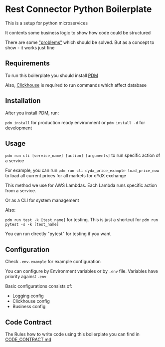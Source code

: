 # Rest Connector Python Boilerplate

This is a setup for python microservices

It contents some business logic to show how code could be structured

There are some ["problems"](https://github.com/GigaTechnologies/veska-python-boilerplate/issues) which should be solved. But as a concept to show - it works just fine


## Requirements

To run this boilerplate you should install [PDM](https://pdm.fming.dev)

Also, [Clickhouse](https://clickhouse.com) is required to run commands which affect database


## Installation

After you install PDM, run:

`pdm install` for production ready environment or `pdm install -d` for development


## Usage

`pdm run cli [service_name] [action] [arguments]` to run specific action of a service

For example, you can run `pdm run cli dydx_price_example load_price_now` to load all current prices for all markets for dYdX exchange

This method we use for AWS Lambdas. Each Lambda runs specific action from a service.

Or as a CLI for system management

Also:

`pdm run test -k [test_name]` for testing. This is just a shortcut for `pdm run pytest -s -k [test_name]`

You can run directly "pytest" for testing if you want


## Configuration

Check `.env.example` for example configuration

You can configure by Environment variables or by `.env` file. Variables have priority against `.env`

Basic configurations consists of:

* Logging config
* Clickhouse config
* Business config

## Code Contract

The Rules how to write code using this boilerplate you can find in [CODE_CONTRACT.md](https://github.com/GigaTechnologies/veska-python-boilerplate/blob/main/CODE_CONTRACT.md)
